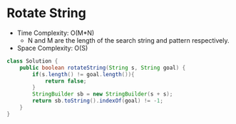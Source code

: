 # Rotate String

- Time Complexity: O(M\*N)
  - N and M are the length of the search string and pattern respectively.
- Space Complexity: O(S)

```java
class Solution {
    public boolean rotateString(String s, String goal) {
        if(s.length() != goal.length()){
            return false;
        }
        StringBuilder sb = new StringBuilder(s + s);
        return sb.toString().indexOf(goal) != -1;
    }
}
```
